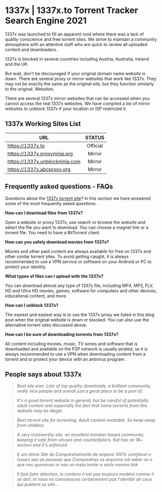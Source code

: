 
# 1337x | 1337x.to Torrent Tracker Search Engine 2021

1337x was launched to fill an apparent void where there was a lack of quality conscience and free torrent sites. We strive to maintain a community atmosphere with an attentive staff who are quick to review all uploaded content and downloaders.

1337x is blocked in several countries including Austria, Australia, Ireland and the UK.

But wait, don't be discouraged if your original domain name website is down. There are several proxy or mirror websites that work like 1337x. They may not be exactly the same as the original site, but they function similarly to the original. Websites.

There are several 1337x mirror websites that can be accessed when you cannot access the real 1337x websites. We have compiled a list of mirror websites to unblock 1337x if your location or ISP restricted it.

## 1337x Working Sites List

| URL | STATUS |
|----------------|:----------------:|
| https://1337x.to | Official |
| https://1337x.proxyninja.org | Mirror |
| https://1337x.unblockninja.com | Mirror |
| https://1337x.abcproxy.org | Mirror |



## Frequently asked questions - FAQs
Questions about the [1337x torrent site](https://1337x-torrent.readthedocs.io/en/latest/)? In this section we have answered some of the most frequently asked questions:

**How can I download files from 1337x?**

Open a website or proxy 1337x, use search or browse the website and select the file you want to download. You can choose a magnet link or a torrent file. You need to have a BitTorrent client.

**How can you safely download movies from 1337x?**

Movies and other paid content are always available for free on 1337x and other similar torrent sites. To avoid getting caught, it is always recommended to use a VPN service or software on your Android or PC to protect your identity.

**What types of files can I upload with the 1337x?**

You can download almost any type of 1337x file, including MP4, MP3, FLV, HD and Ultra HD movies, games, software for computers and other devices, educational content, and more.

**How can I unblock 1337x?**

The easiest and easiest way is to use the 1337x proxy we listed in this blog post when the original website is down or blocked. You can also use the alternative torrent sites discussed above.

**How can I be sure of downloading torrents from 1337x?**

All content including movies, music, TV series and software that is downloaded and available on the P2P network is usually pirated, so it is always recommended to use a VPN when downloading content from a torrent and to protect your device with an antivirus program .


## People says about 1337x

> *Best site ever. Lots of top quality downloads, a brilliant community, really nice people and overall just a great place to be a part of.*

> *It's a good torrent website in general, but be careful of potentially adult content and especially the fact that some torrents from this website may be illegal.*

> *Best torrent site for torrenting. Adult content available. So keep away from children.*

> *A very trustworthy site, an excellent member based community keeping it safe from viruses and counterfeiters. Kat has an 18+ section and it's enforced.*

> *E um otimo Site de Comparehamento de arquivo 100% comfiavel o Issues sao as pessoas que Comparehao os arquivos vai saber se o que nos queremos or nao so resta tentar a sorte mesmo kkk*


> *Il faut faire attention, le contenu n'est pas toujours modéré comme il se doit, et nous ne connaissons certainement pas l'identité de ceux qui publient ce site...*

















